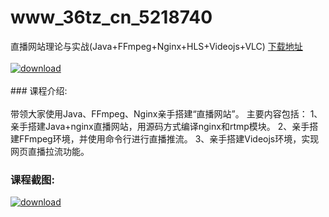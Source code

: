 # www_36tz_cn_5218740
直播网站理论与实战(Java+FFmpeg+Nginx+HLS+Videojs+VLC)
[下载地址](http://www.36tz.cn/article/5218740 "下载地址")
<br/></br>[![download](http://36tz.cn/muke_img/2021_03_1-1-300x181.png "下载地址")](http://www.36tz.cn/article/5218740 "下载地址")
<br/></br>### 课程介绍:<br/></br>带领大家使用Java、FFmpeg、Nginx亲手搭建“直播网站”。
主要内容包括：
1、亲手搭建Java+nginx直播网站，用源码方式编译nginx和rtmp模块。
2、亲手搭建FFmpeg环境，并使用命令行进行直播推流。
3、亲手搭建Videojs环境，实现网页直播拉流功能。

### 课程截图:
[![download](http://36tz.cn/muke_img/2021_03_2-1.png "下载地址")](http://www.36tz.cn/article/5218740 "下载地址")
